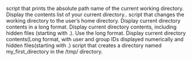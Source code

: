 script that prints the absolute path name of the current working directory. Display the contents list of your current directory.. script that changes the working directory to the user’s home directory. Display current directory contents in a long format. Display current directory contents, including hidden files (starting with .). Use the long format. Display current directory contents(Long format, with user and group IDs displayed numerically and hidden files(starting with .) script that creates a directory named my_first_directory in the /tmp/ directory.
